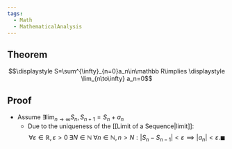 ```yaml
---
tags:
  - Math
  - MathematicalAnalysis
---
```

## Theorem
$$\displaystyle S=\sum^{\infty}_{n=0}a_n\in\mathbb R\implies \displaystyle \lim_{n\to\infty} a_n=0$$
## Proof
- Assume $\exists\displaystyle \lim_{n\to\infty}S_n, S_{n+1}=S_n+a_n$
	- Due to the uniqueness of the [[Limit of a Sequence|limit]]: 
	$$\forall\varepsilon\in\mathbb R, \varepsilon >0\;\exists N\in\mathbb N\;\forall n\in\mathbb N, n>N: |S_n-S_{n-1}|<\varepsilon \implies|a_n|<\varepsilon. \blacksquare$$